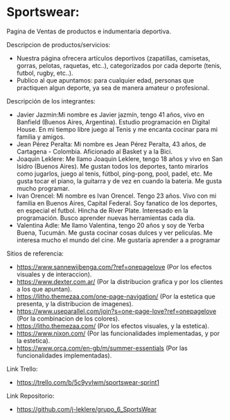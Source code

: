# Sportswear:
Pagina de Ventas de productos e indumentaria deportiva.

Descripcion de productos/servicios:
- Nuestra página ofrecera artículos deportivos (zapatillas, camisetas, gorras, pelotas, raquetas, etc..), categorizados por cada deporte (tenis, futbol, rugby, etc..).
- Publico al que apuntamos: para cualquier edad, personas que practiquen algun deporte, ya sea de manera amateur o profesional.

Descripción de los integrantes:
- Javier Jazmin:Mi nombre es Javier jazmín, tengo 41 años, vivo en Banfield (Buenos Aires, Argentina). Estudio programación en Digital House. En mi tiempo libre juego al Tenis y me encanta cocinar para mi familia y amigos.
- Jean Pérez Peralta: Mi nombre es Jean Pérez Peralta, 43 años, de Cartagena - Colombia. Aficionado al Basket y a la Bici.
- Joaquin Leklere: Me llamo Joaquin Leklere, tengo 18 años y vivo en San Isidro (Buenos Aires). Me gustan todos los deportes, tanto mirarlos como jugarlos, juego al tenis, fútbol, ping-pong, pool, padel, etc. Me gusta tocar el piano, la guitarra y de vez en cuando la bateria. Me gusta mucho programar.
- Ivan Orencel: Mi nombre es Ivan Orencel. Tengo 23 años. Vivo con mi familia en Buenos Aires, Capital Federal. Soy fanatico de los deportes, en especial el futbol. Hincha de River Plate. Interesado en la programación. Busco aprender nuevas herramientas cada dia.
- Valentina Adle: Me llamo Valentina, tengo 20 años y soy de Yerba Buena, Tucumán. Me gusta cocinar cosas dulces y ver peliculas. Me interesa mucho el mundo del cine. Me gustaría aprender a a programar

Sitios de referencia: 
- https://www.sannewijbenga.com/?ref=onepagelove (Por los efectos visuales y de interaccion).
- https://www.dexter.com.ar/ (Por la distribucion grafica y por los clientes a los que apuntan).
- https://litho.themezaa.com/one-page-navigation/ (Por la estetica que presenta, y la distribucion de imagenes).
- https://www.useparallel.com/join?s=one-page-love?ref=onepagelove (Por la combinacion de los colores).
- https://litho.themezaa.com/ (Por los efectos visuales, y la estetica).
- https://www.nixon.com/ (Por las funcionalidades implementadas, y por la estetica).
- https://www.orca.com/en-gb/m/summer-essentials (Por las funcionalidades implementadas).

Link Trello:
- https://trello.com/b/5c9yvIwm/sportswear-sprint1

Link Repositorio:
- https://github.com/j-leklere/grupo_6_SportsWear

